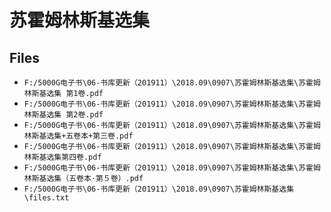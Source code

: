 # 苏霍姆林斯基选集

## Files

- `F:/5000G电子书\06-书库更新（201911）\2018.09\0907\苏霍姆林斯基选集\苏霍姆林斯基选集 第1卷.pdf`
- `F:/5000G电子书\06-书库更新（201911）\2018.09\0907\苏霍姆林斯基选集\苏霍姆林斯基选集 第2卷.pdf`
- `F:/5000G电子书\06-书库更新（201911）\2018.09\0907\苏霍姆林斯基选集\苏霍姆林斯基选集+五卷本+第三卷.pdf`
- `F:/5000G电子书\06-书库更新（201911）\2018.09\0907\苏霍姆林斯基选集\苏霍姆林斯基选集第四卷.pdf`
- `F:/5000G电子书\06-书库更新（201911）\2018.09\0907\苏霍姆林斯基选集\苏霍姆林斯基选集（五卷本·第５卷）.pdf`
- `F:/5000G电子书\06-书库更新（201911）\2018.09\0907\苏霍姆林斯基选集\files.txt`
